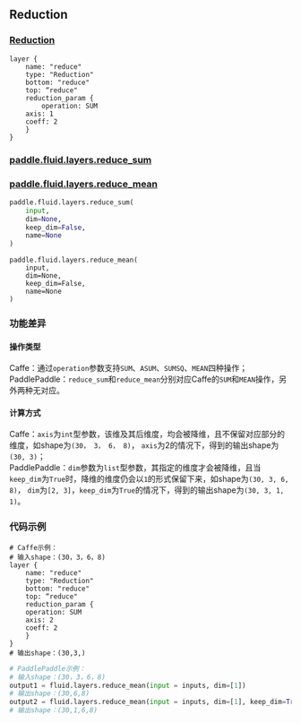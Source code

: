 ## Reduction


### [Reduction](http://caffe.berkeleyvision.org/tutorial/layers/reshape.html)
```
layer {
    name: "reduce"
    type: "Reduction"
    bottom: "reduce"
    top: “reduce"
    reduction_param {
        operation: SUM
	axis: 1
	coeff: 2
    }
}
```


### [paddle.fluid.layers.reduce_sum](http://paddlepaddle.org/documentation/docs/zh/1.3/api_cn/layers_cn.html#permalink-127-reduce_sum)
### [paddle.fluid.layers.reduce_mean](http://paddlepaddle.org/documentation/docs/zh/1.3/api_cn/layers_cn.html#permalink-124-reduce_mean)
```python
paddle.fluid.layers.reduce_sum(
    input, 
    dim=None, 
    keep_dim=False, 
    name=None
)
```
```
paddle.fluid.layers.reduce_mean(
    input, 
    dim=None, 
    keep_dim=False, 
    name=None
)
```  

### 功能差异
#### 操作类型
Caffe：通过`operation`参数支持`SUM`、`ASUM`、`SUMSQ`、`MEAN`四种操作；                                          
PaddlePaddle：`reduce_sum`和`reduce_mean`分别对应Caffe的`SUM`和`MEAN`操作，另外两种无对应。

#### 计算方式
Caffe：`axis`为`int`型参数，该维及其后维度，均会被降维，且不保留对应部分的维度，如shape为`(30， 3， 6， 8)`， `axis`为2的情况下，得到的输出shape为`(30, 3)`；              
PaddlePaddle：`dim`参数为`list`型参数，其指定的维度才会被降维，且当`keep_dim`为`True`时，降维的维度仍会以`1`的形式保留下来，如shape为`(30, 3, 6, 8)`， `dim`为`[2, 3]`，`keep_dim`为`True`的情况下，得到的输出shape为`(30, 3, 1, 1)`。

### 代码示例
```  
# Caffe示例：  
# 输入shape：(30，3，6，8)
layer {
    name: "reduce"
    type: "Reduction"
    bottom: "reduce"
    top: “reduce"
    reduction_param {
	operation: SUM
	axis: 2
	coeff: 2
    }
}
# 输出shape：(30,3,)
```  
```python 
# PaddlePaddle示例：  
# 输入shape：(30，3，6，8)
output1 = fluid.layers.reduce_mean(input = inputs, dim=[1])
# 输出shape：(30,6,8)
output2 = fluid.layers.reduce_mean(input = inputs, dim=[1], keep_dim=True, name=None)
# 输出shape：(30,1,6,8)
```  
